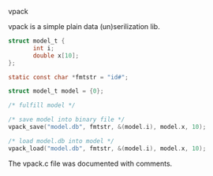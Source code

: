 vpack 

vpack is a simple plain data (un)serilization lib.

```c
struct model_t {
       int i;
       double x[10];
};

static const char *fmtstr = "id#";

struct model_t model = {0};

/* fulfill model */

/* save model into binary file */
vpack_save("model.db", fmtstr, &(model.i), model.x, 10);

/* load model.db into model */
vpack_load("model.db", fmtstr, &(model.i), model.x, 10);

```

The vpack.c file was documented with comments.
